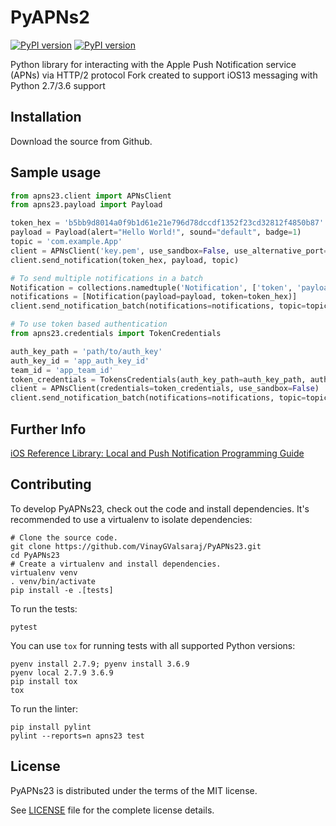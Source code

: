 # PyAPNs2

[![PyPI version](https://img.shields.io/pypi/v/apns23.svg)](https://pypi.python.org/pypi/apns23)
[![PyPI version](https://img.shields.io/pypi/pyversions/apns23.svg)](https://pypi.python.org/pypi/apns23)

Python library for interacting with the Apple Push Notification service (APNs) via HTTP/2 protocol
Fork created to support iOS13 messaging with Python 2.7/3.6 support

## Installation

Download the source from Github.

## Sample usage

```python
from apns23.client import APNsClient
from apns23.payload import Payload

token_hex = 'b5bb9d8014a0f9b1d61e21e796d78dccdf1352f23cd32812f4850b87'
payload = Payload(alert="Hello World!", sound="default", badge=1)
topic = 'com.example.App'
client = APNsClient('key.pem', use_sandbox=False, use_alternative_port=False)
client.send_notification(token_hex, payload, topic)

# To send multiple notifications in a batch
Notification = collections.namedtuple('Notification', ['token', 'payload'])
notifications = [Notification(payload=payload, token=token_hex)]
client.send_notification_batch(notifications=notifications, topic=topic)

# To use token based authentication
from apns23.credentials import TokenCredentials

auth_key_path = 'path/to/auth_key'
auth_key_id = 'app_auth_key_id'
team_id = 'app_team_id'
token_credentials = TokensCredentials(auth_key_path=auth_key_path, auth_key_id=auth_key_id, team_id=team_id)
client = APNsClient(credentials=token_credentials, use_sandbox=False)
client.send_notification_batch(notifications=notifications, topic=topic)
```

## Further Info

[iOS Reference Library: Local and Push Notification Programming Guide][a1]

## Contributing

To develop PyAPNs23, check out the code and install dependencies. It's recommended to use a virtualenv to isolate dependencies:
```shell
# Clone the source code.
git clone https://github.com/VinayGValsaraj/PyAPNs23.git
cd PyAPNs23
# Create a virtualenv and install dependencies.
virtualenv venv
. venv/bin/activate
pip install -e .[tests]
```

To run the tests:
```shell
pytest
```

You can use `tox` for running tests with all supported Python versions:
```shell
pyenv install 2.7.9; pyenv install 3.6.9
pyenv local 2.7.9 3.6.9
pip install tox
tox
```

To run the linter:
```shell
pip install pylint
pylint --reports=n apns23 test
```

## License

PyAPNs23 is distributed under the terms of the MIT license.

See [LICENSE](LICENSE) file for the complete license details.

[a1]:https://developer.apple.com/library/content/documentation/NetworkingInternet/Conceptual/RemoteNotificationsPG/

